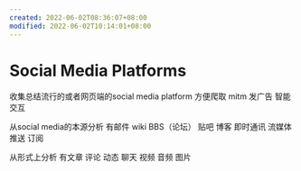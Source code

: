 ```yaml
---
created: 2022-06-02T08:36:07+08:00
modified: 2022-06-02T10:14:01+08:00
---
```


# Social Media Platforms

收集总结流行的或者网页端的social media platform 方便爬取 mitm 发广告 智能交互

从social media的本源分析 有邮件 wiki BBS（论坛） 贴吧 博客 即时通讯 流媒体推送 订阅

从形式上分析 有文章 评论 动态 聊天 视频 音频 图片
